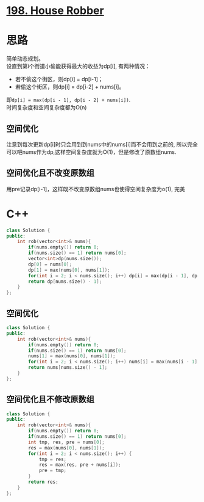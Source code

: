 # [198. House Robber](https://leetcode.com/problems/house-robber/description/)
# 思路
简单动态规划。    
设直到第i个街道小偷能获得最大的收益为dp[i], 有两种情况：
* 若不偷这个街区，则dp[i] = dp[i-1]；
* 若偷这个街区，则dp[i] = dp[i-2] + nums[i]。

即`dp[i] = max(dp[i - 1], dp[i - 2] + nums[i])`.   
时间复杂度和空间复杂度都为O(n)    
## 空间优化
注意到每次更新dp[i]时只会用到到nums中的nums[i]而不会用到之前的, 所以完全可以吧nums作为dp,这样空间复杂度就为O(1)，但是修改了原数组nums.
## 空间优化且不改变原数组
用pre记录dp[i-1]，这样既不改变原数组nums也使得空间复杂度为o(1), 完美
# C++
``` C++
class Solution {
public:
    int rob(vector<int>& nums){
        if(nums.empty()) return 0;
        if(nums.size() == 1) return nums[0];
        vector<int>dp(nums.size());
        dp[0] = nums[0];
        dp[1] = max(nums[0], nums[1]);
        for(int i = 2; i < nums.size(); i++) dp[i] = max(dp[i - 1], dp[i - 2] + nums[i]);
        return dp[nums.size() - 1];
    }
};
```
## 空间优化
``` C++
class Solution {
public:
    int rob(vector<int>& nums){
        if(nums.empty()) return 0;
        if(nums.size() == 1) return nums[0];
        nums[1] = max(nums[0], nums[1]);
        for(int i = 2; i < nums.size(); i++) nums[i] = max(nums[i - 1], nums[i - 2] + nums[i]);
        return nums[nums.size() - 1];
    }
};
```
## 空间优化且不修改原数组
``` C++
class Solution {
public:
    int rob(vector<int>& nums){
        if(nums.empty()) return 0;
        if(nums.size() == 1) return nums[0];
        int tmp, res, pre = nums[0];
        res = max(nums[0], nums[1]);
        for(int i = 2; i < nums.size(); i++) {
            tmp = res;
            res = max(res, pre + nums[i]);
            pre = tmp;
        }
        return res;
    }
};
```
